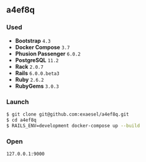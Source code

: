## a4ef8q

### Used

* **Bootstrap** `4.3`
* **Docker Compose** `3.7`
* **Phusion Passenger** `6.0.2`
* **PostgreSQL** `11.2`
* **Rack** `2.0.7`
* **Rails** `6.0.0.beta3`
* **Ruby** `2.6.2`
* **RubyGems** `3.0.3`

### Launch
```sh
$ git clone git@github.com:exaesel/a4ef8q.git
$ cd a4ef8q
$ RAILS_ENV=development docker-compose up --build
```
### Open
```sh
127.0.0.1:9000
```
